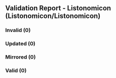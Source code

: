 ## Validation Report - Listonomicon (Listonomicon/Listonomicon)


### Invalid (0)
### Updated (0)
### Mirrored (0)
### Valid (0)
